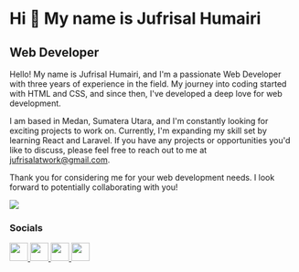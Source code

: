 Hi 👋 My name is Jufrisal Humairi
=================================

Web Developer
-------------

Hello! My name is Jufrisal Humairi, and I'm a passionate Web Developer with three years of experience in the field. My journey into coding started with HTML and CSS, and since then, I've developed a deep love for web development.

I am based in Medan, Sumatera Utara, and I'm constantly looking for exciting projects to work on. Currently, I'm expanding my skill set by learning React and Laravel. If you have any projects or opportunities you'd like to discuss, please feel free to reach out to me at [jufrisalatwork@gmail.com](mailto:jufrisalatwork@gmail.com).

Thank you for considering me for your web development needs. I look forward to potentially collaborating with you!

<a href="https://www.github.com/Faisal-Daulay" target="_blank" rel="noreferrer">
  <img src="https://img.shields.io/github/followers/Faisal-Daulay?logo=github&style=for-the-badge&color=0891b2&labelColor=1c1917" />
</a>



### Socials
<p align="left">
  <a
    href="https://www.facebook.com/faisal.ajo.97"
    target="_blank"
    rel="noreferrer"
  >
    <img
      src="https://raw.githubusercontent.com/danielcranney/readme-generator/main/public/icons/socials/facebook.svg"
      width="32"
      height="32"
    />
  </a>
  <a
    href="https://www.github.com/Faisal-Daulay"
    target="_blank"
    rel="noreferrer"
  >
    <img
      src="https://raw.githubusercontent.com/danielcranney/readme-generator/main/public/icons/socials/github.svg"
      width="32"
      height="32"
    />
  </a>
  <a
    href="http://www.instagram.com/faisal_daulay18"
    target="_blank"
    rel="noreferrer"
  >
    <img
      src="https://raw.githubusercontent.com/danielcranney/readme-generator/main/public/icons/socials/instagram.svg"
      width="32"
      height="32"
    />
  </a>
  <a
    href="https://www.linkedin.com/in/jufrisal-humairi/"
    target="_blank"
    rel="noreferrer"
  >
    <img
      src="https://raw.githubusercontent.com/danielcranney/readme-generator/main/public/icons/socials/linkedin.svg"
      width="32"
      height="32"
    />
  </a>
</p>

